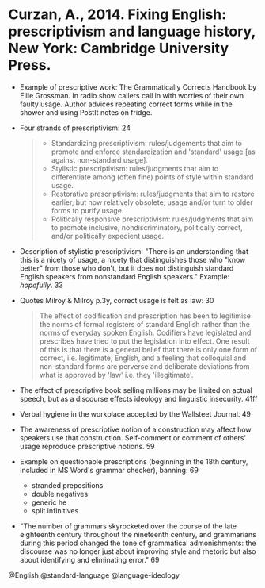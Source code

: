 # Curzan, A., 2014. Fixing English: prescriptivism and language history, New York: Cambridge University Press.

- Example of prescriptive work: The Grammatically Corrects Handbook by Ellie Grossman. In radio show callers call in with worries of their own faulty usage. Author advices repeating correct forms while in the shower and using PostIt notes on fridge.

- Four strands of prescriptivism: 24

    > - Standardizing prescriptivism: rules/judgements that aim to promote and enforce standardization and 'standard' usage [as against non-standard usage].
    > - Stylistic prescriptivism: rules/judgments that aim to differentiate among (often fine) points of style within  standard usage.
    > - Restorative prescriptivism: rules/judgments that aim to restore earlier, but now relatively obsolete, usage and/or turn to older forms to purify usage.
    > - Politically responsive prescriptivism: rules/judgments that aim to promote inclusive, nondiscriminatory, politically correct, and/or politically expedient usage.

- Description of stylistic prescriptivism: "There is an understanding that this is a nicety of usage, a nicety that distinguishes those who "know better" from those who don't, but it does not distinguish standard English speakers from nonstandard English speakers." Example: *hopefully*. 33 

- Quotes Milroy & Milroy p.3y, correct usage is felt as law: 30

    > The effect of codification and prescription has been to legitimise the norms of formal registers of standard English rather than the norms of everyday spoken English. Codifiers have legislated and prescribes have tried to put the legislation into effect. One result of this is that there is a general belief that there is only one form of correct, i.e. legitimate, English, and a feeling that colloquial and non-standard forms are perverse and deliberate deviations from what is approved by 'law' i.e. they 'illegitimate'.

- The effect of prescriptive book selling millions may be limited on actual speech, but as a discourse effects ideology and linguistic insecurity. 41ff

- Verbal hygiene in the workplace accepted by the Wallsteet Journal. 49

- The awareness of prescriptive notion of a construction may affect how speakers use that construction. Self-comment or comment of others' usage reproduce prescriptive notions. 59

- Example on questionable prescriptions (beginning in the 18th century, included in MS Word's grammar checker), banning: 69
    - stranded prepositions
    - double negatives
    - generic he
    - split infinitives

- "The number of grammars skyrocketed over the course of the late eighteenth century throughout the nineteenth century, and grammarians during this period changed the tone of grammatical admonishments: the discourse was no longer just about improving style and rhetoric but also about identifying and eliminating error." 69

@English
@standard-language
@language-ideology
